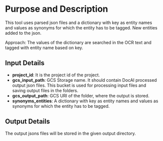 # Purpose and Description
This tool uses parsed json files and a dictionary with key as entity names and values as synonyms for which the entity has to be tagged.
New entities added to the json.

Approach: The values of the dictionary are searched in the OCR text and tagged with entity name based on key.

## Input Details

* **project_id**: It is the project id of the project.
* **gcs_input_path**: GCS Storage name. It should contain DocAI processed output json files. This bucket is used for processing input files and saving output files in the folders.
* **gcs_output_path**: GCS URI of the folder, where the output is stored.
* **synonyms_entities**: A dictionary with key as entity names and values as synonyms for which the entity has to be tagged.

## Output Details

The output jsons files will be stored in the given output directory.